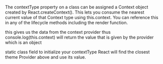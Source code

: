 The contextType property on a class can be assigned a Context object created by React.createContext(). 
This lets you consume the nearest current value of that Context type using this.context. 
You can reference this in any of the lifecycle methods including the render function.

this gives us the data from the context provider
thus console.log(this.context) will return the value that is given by the provider
which is an object
    
static class field to initialize your contextType
React will find the closest theme Provider above and use its value.